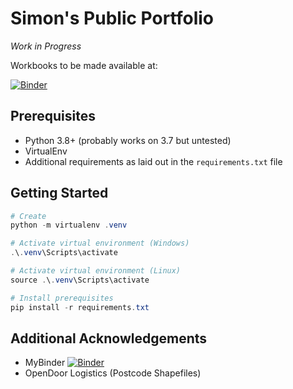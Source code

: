 # Simon's Public Portfolio

_Work in Progress_

Workbooks to be made available at:

[![Binder](https://mybinder.org/badge_logo.svg)](https://mybinder.org/v2/gh/SimonStride/portfolio/HEAD)

## Prerequisites

* Python 3.8+ (probably works on 3.7 but untested)
* VirtualEnv
* Additional requirements as laid out in the `requirements.txt` file

## Getting Started

````powershell
# Create
python -m virtualenv .venv

# Activate virtual environment (Windows)
.\.venv\Scripts\activate

# Activate virtual environment (Linux)
source .\.venv\Scripts\activate

# Install prerequisites
pip install -r requirements.txt
````

## Additional Acknowledgements

* MyBinder [![Binder](https://mybinder.org/badge_logo.svg)](https://mybinder.org/v2/gh/SimonStride/portfolio/HEAD)
* OpenDoor Logistics (Postcode Shapefiles)
